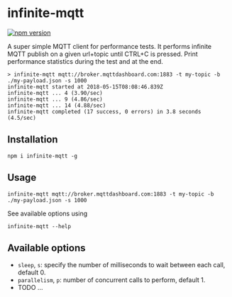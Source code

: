 # infinite-mqtt

[![npm version](https://badge.fury.io/js/infinite-mqtt.svg)](https://badge.fury.io/js/infinite-mqtt)

A super simple MQTT client for performance tests. It performs infinite MQTT publish on a given url+topic until CTRL+C is pressed. Print performance statistics during the test and at the end.

    > infinite-mqtt mqtt://broker.mqttdashboard.com:1883 -t my-topic -b ./my-payload.json -s 1000
    infinite-mqtt started at 2018-05-15T08:08:46.839Z
    infinite-mqtt ... 4 (3.90/sec)
    infinite-mqtt ... 9 (4.86/sec)
    infinite-mqtt ... 14 (4.88/sec)
    infinite-mqtt completed (17 success, 0 errors) in 3.8 seconds (4.5/sec)

## Installation

    npm i infinite-mqtt -g

## Usage

    infinite-mqtt mqtt://broker.mqttdashboard.com:1883 -t my-topic -b ./my-payload.json -s 1000

See available options using

    infinite-mqtt --help

## Available options

- `sleep`, `s`: specify the number of milliseconds to wait between each call, default 0.
- `parallelism`, `p`: number of concurrent calls to perform, default 1.
- TODO ...